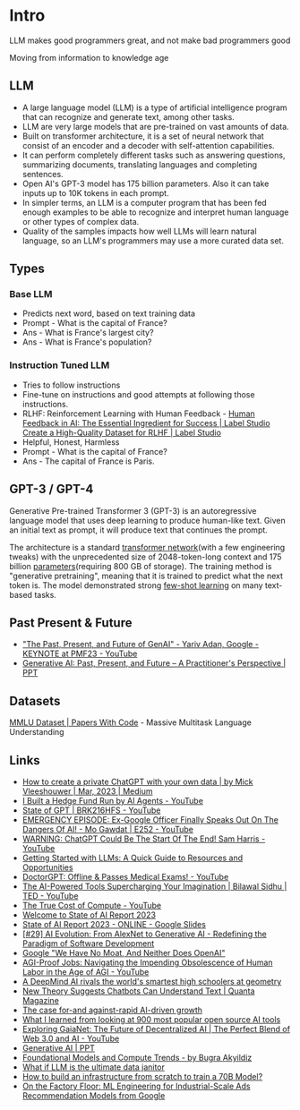 # Intro

LLM makes good programmers great, and not make bad programmers good

Moving from information to knowledge age

## LLM

- A large language model (LLM) is a type of artificial intelligence program that can recognize and generate text, among other tasks.
- LLM are very large models that are pre-trained on vast amounts of data.
- Built on transformer architecture, it is a set of neural network that consist of an encoder and a decoder with self-attention capabilities.
- It can perform completely different tasks such as answering questions, summarizing documents, translating languages and completing sentences.
- Open AI's GPT-3 model has 175 billion parameters. Also it can take inputs up to 10K tokens in each prompt.
- In simpler terms, an LLM is a computer program that has been fed enough examples to be able to recognize and interpret human language or other types of complex data.
- Quality of the samples impacts how well LLMs will learn natural language, so an LLM's programmers may use a more curated data set.

## Types

### Base LLM

- Predicts next word, based on text training data
- Prompt - What is the capital of France?
- Ans - What is France's largest city?
- Ans - What is France's population?

### Instruction Tuned LLM

- Tries to follow instructions
- Fine-tune on instructions and good attempts at following those instructions.
- RLHF: Reinforcement Learning with Human Feedback - [Human Feedback in AI: The Essential Ingredient for Success | Label Studio](https://labelstud.io/blog/human-feedback-in-ai/) [Create a High-Quality Dataset for RLHF | Label Studio](https://labelstud.io/blog/create-a-high-quality-rlhf-dataset/)
- Helpful, Honest, Harmless
- Prompt - What is the capital of France?
- Ans - The capital of France is Paris.

## GPT-3 / GPT-4

Generative Pre-trained Transformer 3 (GPT-3) is an autoregressive language model that uses deep learning to produce human-like text. Given an initial text as prompt, it will produce text that continues the prompt.

The architecture is a standard [transformer network](https://en.wikipedia.org/wiki/Transformer_(machine_learning_model))(with a few engineering tweaks) with the unprecedented size of 2048-token-long context and 175 billion [parameters](https://en.wikipedia.org/wiki/Parameter_(machine_learning))(requiring 800 GB of storage). The training method is "generative pretraining", meaning that it is trained to predict what the next token is. The model demonstrated strong [few-shot learning](https://en.wikipedia.org/wiki/Few-shot_learning) on many text-based tasks.

## Past Present & Future

- ["The Past, Present, and Future of GenAI" - Yariv Adan, Google - KEYNOTE at PMF23 - YouTube](https://www.youtube.com/watch?v=-JYbMh4xEos)
- [Generative AI: Past, Present, and Future – A Practitioner's Perspective | PPT](https://www.slideshare.net/slideshow/genaipdf/260536464)

## Datasets

[MMLU Dataset | Papers With Code](https://paperswithcode.com/dataset/mmlu) - Massive Multitask Language Understanding

## Links

- [How to create a private ChatGPT with your own data | by Mick Vleeshouwer | Mar, 2023 | Medium](https://medium.com/@imicknl/how-to-create-a-private-chatgpt-with-your-own-data-15754e6378a1)
- [I Built a Hedge Fund Run by AI Agents - YouTube](https://www.youtube.com/watch?v=vnzt4lwzbXU)
- [State of GPT | BRK216HFS - YouTube](https://www.youtube.com/watch?v=bZQun8Y4L2A)
- [EMERGENCY EPISODE: Ex-Google Officer Finally Speaks Out On The Dangers Of AI! - Mo Gawdat | E252 - YouTube](https://www.youtube.com/watch?v=bk-nQ7HF6k4)
- [WARNING: ChatGPT Could Be The Start Of The End! Sam Harris - YouTube](https://www.youtube.com/watch?v=GmlrEgLGozw)
- [Getting Started with LLMs: A Quick Guide to Resources and Opportunities](https://www.linkedin.com/pulse/getting-started-llms-guide-resources-opportunities-wendy-ran-wei/)
- [DoctorGPT: Offline & Passes Medical Exams! - YouTube](https://www.youtube.com/watch?v=J9nJh33GM-w)
- [The AI-Powered Tools Supercharging Your Imagination | Bilawal Sidhu | TED - YouTube](https://www.youtube.com/watch?v=eZsVDMsBTCQ)
- [The True Cost of Compute - YouTube](https://www.youtube.com/watch?v=MNFeJNUu074)
- [Welcome to State of AI Report 2023](https://www.stateof.ai/)
- [State of AI Report 2023 - ONLINE - Google Slides](https://docs.google.com/presentation/d/156WpBF_rGvf4Ecg19oM1fyR51g4FAmHV3Zs0WLukrLQ/edit)
- [[#29] AI Evolution: From AlexNet to Generative AI - Redefining the Paradigm of Software Development](https://bizit.substack.com/p/29-ai-evolution-from-alexnet-to-generative)
- [Google "We Have No Moat, And Neither Does OpenAI"](https://www.semianalysis.com/p/google-we-have-no-moat-and-neither)
- [AGI-Proof Jobs: Navigating the Impending Obsolescence of Human Labor in the Age of AGI - YouTube](https://www.youtube.com/watch?v=Ahh92qtRwos&ab_channel=DavidShapiro)
- [A DeepMind AI rivals the world's smartest high schoolers at geometry](https://www.understandingai.org/p/a-deepmind-ai-rivals-the-worlds-smartest)
- [New Theory Suggests Chatbots Can Understand Text | Quanta Magazine](https://www.quantamagazine.org/new-theory-suggests-chatbots-can-understand-text-20240122/)
- [The case for-and against-rapid AI-driven growth](https://www.understandingai.org/p/the-case-forand-againstrapid-ai-driven)
- [What I learned from looking at 900 most popular open source AI tools](https://huyenchip.com/2024/03/14/ai-oss.html)
- [Exploring GaiaNet: The Future of Decentralized AI | The Perfect Blend of Web 3.0 and AI - YouTube](https://www.youtube.com/watch?v=C5tCaeOkpps)
- [Generative AI | PPT](https://www.slideshare.net/slideshow/generative-ai-259922340/259922340#2)
- [Foundational Models and Compute Trends - by Bugra Akyildiz](https://mlops.substack.com/p/foundational-models-and-compute-trends)
- [What if LLM is the ultimate data janitor](https://mlops.substack.com/p/what-if-llm-is-the-ultimate-data)
- [How to build an infrastructure from scratch to train a 70B Model?](https://mlops.substack.com/p/how-to-build-an-infrastructure-from)
- [On the Factory Floor: ML Engineering for Industrial-Scale Ads Recommendation Models from Google](https://mlops.substack.com/p/on-the-factory-floor-ml-engineering)
